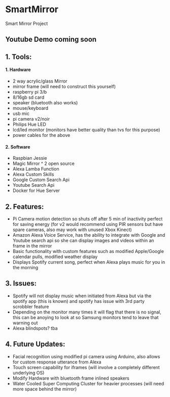 # SmartMirror
Smart Mirror Project

## Youtube Demo coming soon

## 1. Tools:        
#### 1. Hardware
  * 2 way acrylic/glass Mirror
  * mirror frame (will need to construct this yourself)
  * raspberry pi 3/b
  * 8/16gb sd card
  * speaker (bluetooth also works)
  * mouse/keyboard
  * usb mic
  * pi camera v2/noir
  * Philips Hue LED
  * lcd/led monitor (monitors have better quality than tvs for this purpose)
  * power cables for the above
 
#### 2. Software
  * Raspbian Jessie 
  * Magic Mirror ^ 2 open source
  * Alexa Lamba Function
  * Alexa Custom Skills
  * Google Custom Search Api
  * Youtube Search Api
  * Docker for Hue Server
  
## 2. Features:
  * Pi Camera motion detection so shuts off after 5 min of inactivity perfect for saving energy (for v2 would recommend using PIR sensors but have spare cameras, also may work with unused Xbox Kinect)
  * Amazon Alexa Voice Service, has the ability to integrate with Google and Youtube search api so she can display images and videos within an frame in the mirror
  * Basic functionality with custom features such as modified Apple/Google calendar pulls, modified weather display 
  * Displays Spotify current song, perfect when Alexa plays music for you in the morning
  
## 3. Issues:
  * Spotify will not display music when initiated from Alexa but via the spotify app (this is known) and spotify has issue with 3rd party scrobbler feature
  * Depending on the monitor many times it will flag that there is no signal, this can be anoying to look at so Samsung monitors tend to leave that warning out
  * Alexa blindspots? tba
  
## 4. Future Updates:
  * Facial recognition using modified pi camera using Arduino, also allows for custom response utterance from Alexa
  * Touch screen capability for iframes (will involve a completely different underlying OS)
  * Modify Hardware with bluetooth frame inlined speakers
  * Water Cooled Super Computing Cluster for heavier processes (will need more space behind the mirror) 
 
